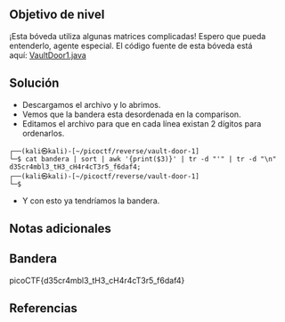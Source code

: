## Objetivo de nivel
¡Esta bóveda utiliza algunas matrices complicadas! Espero que pueda entenderlo, agente especial. El código fuente de esta bóveda está aquí: [VaultDoor1.java](https://jupiter.challenges.picoctf.org/static/87e103a8db01087de9ccf5a7a022ddf8/VaultDoor1.java)

## Solución
- Descargamos el archivo y lo abrimos.
- Vemos que la bandera esta desordenada en la comparison.
- Editamos el archivo para que en cada línea existan 2 dígitos para ordenarlos.
```
┌──(kali㉿kali)-[~/picoctf/reverse/vault-door-1]
└─$ cat bandera | sort | awk '{print($3)}' | tr -d "'" | tr -d "\n"
d35cr4mbl3_tH3_cH4r4cT3r5_f6daf4;                                                                                  
┌──(kali㉿kali)-[~/picoctf/reverse/vault-door-1]
└─$ 
```
- Y con esto ya tendríamos la bandera.

## Notas adicionales


## Bandera
picoCTF{d35cr4mbl3_tH3_cH4r4cT3r5_f6daf4}

## Referencias

